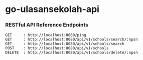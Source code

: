 # go-ulasansekolah-api

### RESTful API Reference Endpoints
```
GET     : http://localhost:8080/ping
GET     : http://localhost:8080/api/v1/schools/search/:npsn
GET     : http://localhost:8080/api/v1/schools/search
POST    : http://localhost:8080/api/v1/schools
DELETE  : http://localhost:8080/api/v1/schools/delete/:npsn
```